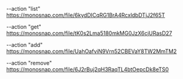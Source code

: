 --action "list"
https://monosnap.com/file/6kydDICqRG1BrA4RcxldbDTjJ2f65T

--action "get"
https://monosnap.com/file/tK0s2Lma5180mkMG0JzX6cjURasD27

--action "add"
https://monosnap.com/file/UahOafviN9Vrn52CBEVaY8TW2MmTM2

--action "remove"
https://monosnap.com/file/6J2rBuj2qH3RaqTL4btOepcDk8eTS0